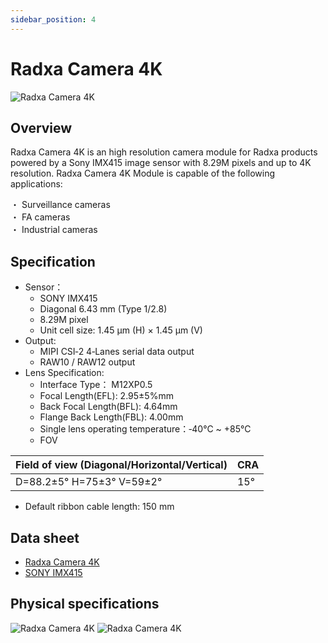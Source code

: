 ```yaml
---
sidebar_position: 4
---
```


# Radxa Camera 4K

![Radxa Camera 4K](/img/accessories/camera-4k.webp)

## Overview

Radxa Camera 4K is an high resolution camera module for Radxa products powered by a Sony IMX415 image sensor with 8.29M pixels and up to 4K resolution. Radxa Camera 4K Module is capable of the following applications:

・ Surveillance cameras  
・ FA cameras  
・ Industrial cameras

## Specification

- Sensor：
  - SONY IMX415
  - Diagonal 6.43 mm (Type 1/2.8)
  - 8.29M pixel
  - Unit cell size: 1.45 µm (H) × 1.45 µm (V)
- Output:
  - MIPI CSI‑2 4‑Lanes serial data output
  - RAW10 / RAW12 output
- Lens Specification:
  - Interface Type： M12XP0.5
  - Focal Length(EFL): 2.95±5%mm
  - Back Focal Length(BFL): 4.64mm
  - Flange Back Length(FBL): 4.00mm
  - Single lens operating temperature：‑40°C ~ +85°C
  - FOV

| Field of view (Diagonal/Horizontal/Vertical) | CRA |
| -------------------------------------------- | --- |
| D=88.2±5° H=75±3° V=59±2°                    | 15° |

- Default ribbon cable length: 150 mm

## Data sheet

- [Radxa Camera 4K](https://dl.radxa.com/accessories/camera-4k/radxa_camera_4k_product_brief_Revision_1.0.pdf)
- [SONY IMX415](https://dl.radxa.com/accessories/camera-4k/IMX415-AAQR-C_Datasheet_E19504.pdf)

## Physical specifications

![Radxa Camera 4K](/img/accessories/camera-4k-spec-1.webp)
![Radxa Camera 4K](/img/accessories/camera-4k-spec-2.webp)
